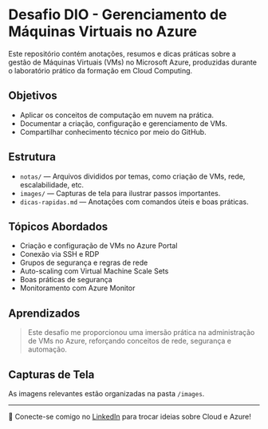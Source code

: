 # Desafio DIO - Gerenciamento de Máquinas Virtuais no Azure

Este repositório contém anotações, resumos e dicas práticas sobre a gestão de Máquinas Virtuais (VMs) no Microsoft Azure, produzidas durante o laboratório prático da formação em Cloud Computing.

## Objetivos
- Aplicar os conceitos de computação em nuvem na prática.
- Documentar a criação, configuração e gerenciamento de VMs.
- Compartilhar conhecimento técnico por meio do GitHub.

## Estrutura
- `notas/` — Arquivos divididos por temas, como criação de VMs, rede, escalabilidade, etc.
- `images/` — Capturas de tela para ilustrar passos importantes.
- `dicas-rapidas.md` — Anotações com comandos úteis e boas práticas.

## Tópicos Abordados
- Criação e configuração de VMs no Azure Portal
- Conexão via SSH e RDP
- Grupos de segurança e regras de rede
- Auto-scaling com Virtual Machine Scale Sets
- Boas práticas de segurança
- Monitoramento com Azure Monitor

## Aprendizados
> Este desafio me proporcionou uma imersão prática na administração de VMs no Azure, reforçando conceitos de rede, segurança e automação.

## Capturas de Tela
As imagens relevantes estão organizadas na pasta `/images`.

---

🔗 Conecte-se comigo no [LinkedIn](https://www.linkedin.com/in/seu-usuario) para trocar ideias sobre Cloud e Azure!


